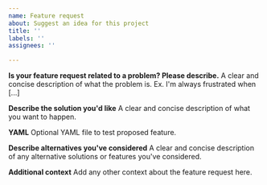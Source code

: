 ```yaml
---
name: Feature request
about: Suggest an idea for this project
title: ''
labels: ''
assignees: ''

---
```


**Is your feature request related to a problem? Please describe.**
A clear and concise description of what the problem is. Ex. I'm always frustrated when [...]

**Describe the solution you'd like**
A clear and concise description of what you want to happen.

**YAML**
Optional YAML file to test proposed feature.

**Describe alternatives you've considered**
A clear and concise description of any alternative solutions or features you've considered.

**Additional context**
Add any other context about the feature request here.
